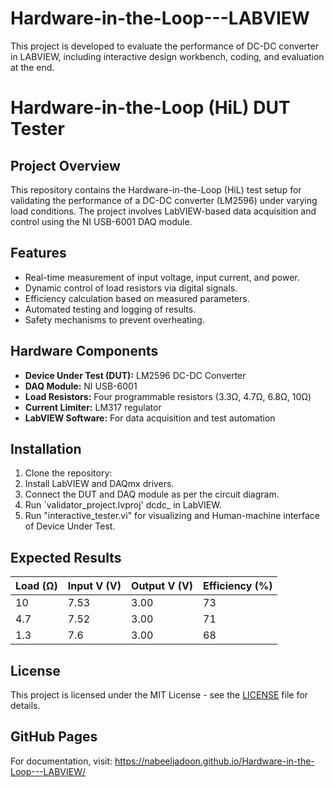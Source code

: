 # Hardware-in-the-Loop---LABVIEW
This project is developed to evaluate the performance of DC-DC converter in LABVIEW, including interactive design workbench, coding, and evaluation at the end. 
# Hardware-in-the-Loop (HiL) DUT Tester

## Project Overview
This repository contains the Hardware-in-the-Loop (HiL) test setup for validating the performance of a DC-DC converter (LM2596) under varying load conditions. The project involves LabVIEW-based data acquisition and control using the NI USB-6001 DAQ module.

## Features
- Real-time measurement of input voltage, input current, and power.
- Dynamic control of load resistors via digital signals.
- Efficiency calculation based on measured parameters.
- Automated testing and logging of results.
- Safety mechanisms to prevent overheating.

## Hardware Components
- **Device Under Test (DUT):** LM2596 DC-DC Converter
- **DAQ Module:** NI USB-6001
- **Load Resistors:** Four programmable resistors (3.3Ω, 4.7Ω, 6.8Ω, 10Ω)
- **Current Limiter:** LM317 regulator
- **LabVIEW Software:** For data acquisition and test automation

## Installation
1. Clone the repository:
2. Install LabVIEW and DAQmx drivers.
3. Connect the DUT and DAQ module as per the circuit diagram.
4. Run `validator_project.lvproj' dcdc_ in LabVIEW.
5. Run "interactive_tester.vi" for visualizing and Human-machine interface of Device Under Test. 

## Expected Results
| Load (Ω) | Input V (V) | Output V (V) | Efficiency (%) |
|----------|------------|------------|---------------|
| 10       | 7.53       | 3.00       | 73            |
| 4.7      | 7.52       | 3.00       | 71            |
| 1.3      | 7.6        | 3.00       | 68            |

## License
This project is licensed under the MIT License - see the [LICENSE](LICENSE) file for details.

## GitHub Pages
For documentation, visit: https://nabeeljadoon.github.io/Hardware-in-the-Loop---LABVIEW/
